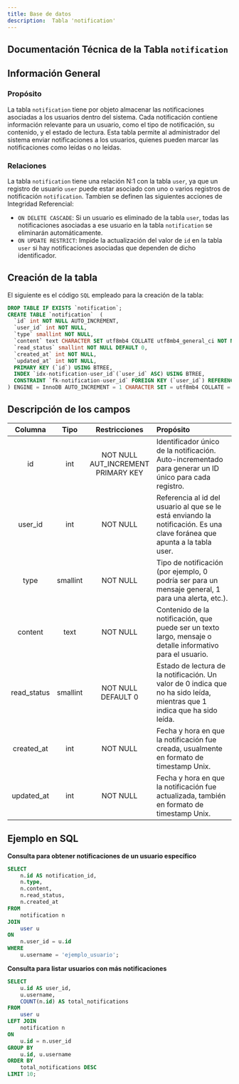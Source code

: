```yaml
---
title: Base de datos
description:  Tabla 'notification'
---
```



## Documentación Técnica de la Tabla `notification`

## Información General

### Propósito
La tabla `notification` tiene por objeto almacenar las notificaciones asociadas a los usuarios dentro del sistema. Cada notificación contiene información relevante para un usuario, como el tipo de notificación, su contenido, y el estado de lectura. Esta tabla permite al administrador del sistema enviar notificaciones a los usuarios, quienes pueden marcar las notificaciones como leídas o no leídas.

### Relaciones
La tabla `notification` tiene una relación N:1 con la tabla `user`, ya que un registro de usuario `user` puede estar asociado con uno o varios registros de notificación `notification`.
Tambien se definen las siguientes acciones de Integridad Referencial:
- `ON DELETE CASCADE`: Si un usuario es eliminado de la tabla `user`, todas las notificaciones asociadas a ese usuario en la tabla `notification` se eliminarán automáticamente.
- `ON UPDATE RESTRICT`: Impide la actualización del valor de `id` en la tabla `user` si hay notificaciones asociadas que dependen de dicho identificador.

## Creación de la tabla
El siguiente es el código `SQL` empleado para la creación de la tabla:
``` sql
DROP TABLE IF EXISTS `notification`;
CREATE TABLE `notification`  (
  `id` int NOT NULL AUTO_INCREMENT,
  `user_id` int NOT NULL,
  `type` smallint NOT NULL,
  `content` text CHARACTER SET utf8mb4 COLLATE utf8mb4_general_ci NOT NULL,
  `read_status` smallint NOT NULL DEFAULT 0,
  `created_at` int NOT NULL,
  `updated_at` int NOT NULL,
  PRIMARY KEY (`id`) USING BTREE,
  INDEX `idx-notification-user_id`(`user_id` ASC) USING BTREE,
  CONSTRAINT `fk-notification-user_id` FOREIGN KEY (`user_id`) REFERENCES `user` (`id`) ON DELETE CASCADE ON UPDATE RESTRICT
) ENGINE = InnoDB AUTO_INCREMENT = 1 CHARACTER SET = utf8mb4 COLLATE = utf8mb4_general_ci ROW_FORMAT = Dynamic;
```

## Descripción de los campos
|Columna	|Tipo		|Restricciones	|Propósito	|
|:-------------:|:-------------:|:-------------:|:-------------|
|id	|int	|NOT NULL<br>AUT_INCREMENT<br>PRIMARY KEY	|Identificador único de la notificación. Auto-incrementado para generar un ID único para cada registro.|
|user_id	|int	|NOT NULL	|Referencia al id del usuario al que se le está enviando la notificación. Es una clave foránea que apunta a la tabla user.|
|type	|smallint	|NOT NULL	|Tipo de notificación (por ejemplo, 0 podría ser para un mensaje general, 1 para una alerta, etc.).|
|content	|text	|NOT NULL	|Contenido de la notificación, que puede ser un texto largo, mensaje o detalle informativo para el usuario.|
|read_status	|smallint	|NOT NULL<BR>DEFAULT 0	|Estado de lectura de la notificación. Un valor de 0 indica que no ha sido leída, mientras que 1 indica que ha sido leída.|
|created_at	|int	|NOT NULL	|Fecha y hora en que la notificación fue creada, usualmente en formato de timestamp Unix.|
|updated_at	|int	|NOT NULL	|Fecha y hora en que la notificación fue actualizada, también en formato de timestamp Unix.|

## Ejemplo en SQL

**Consulta para obtener notificaciones de un usuario específico**
``` sql
SELECT 
    n.id AS notification_id, 
    n.type, 
    n.content, 
    n.read_status, 
    n.created_at 
FROM 
    notification n
JOIN 
    user u 
ON 
    n.user_id = u.id
WHERE 
    u.username = 'ejemplo_usuario';
```

**Consulta para listar usuarios con más notificaciones**
``` sql
SELECT 
    u.id AS user_id, 
    u.username, 
    COUNT(n.id) AS total_notifications 
FROM 
    user u
LEFT JOIN 
    notification n 
ON 
    u.id = n.user_id 
GROUP BY 
    u.id, u.username
ORDER BY 
    total_notifications DESC
LIMIT 10;
```  